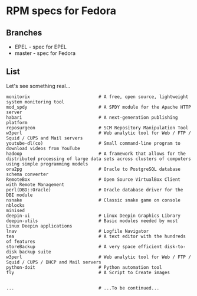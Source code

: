 # RPM specs for Fedora

## Branches

* EPEL - spec for EPEL
* master - spec for Fedora

## List

Let's see something real...

    monitorix                          # A free, open source, lightweight system monitoring tool
    mod_spdy                           # A SPDY module for the Apache HTTP server
    habari                             # A next-generation publishing platform
    reposurgeon                        # SCM Repository Manipulation Tool
    w3perl                             # Web analytic tool for Web / FTP / Squid / CUPS and Mail servers
    youtube-dl(co)                     # Small command-line program to download videos from YouTube
    hadoop                             # A framework that allows for the distributed processing of large data sets across clusters of computers using simple programming models
    ora2pg                             # Oracle to PostgreSQL database schema converter
    RemoteBox                          # Open Source VirtualBox Client with Remote Management
    perl(DBD::Oracle)                  # Oracle database driver for the DBI module
    nsnake                             # Classic snake game on console
	nblocks
	minised
	deepin-ui                          # Linux Deepin Graphics Library
	deepin-utils                       # Basic modules needed by most Linux Deepin applications
	lnav                               # Logfile Navigator
	tea                                # A text editor with the hundreds of features
	storeBackup                        # A very space efficient disk-to-disk backup suite 
	w3perl                             # Web analytic tool for Web / FTP / Squid / CUPS / DHCP and Mail servers
	python-doit                        # Python automation tool
	fly                                # A Script to Create images
	
	
    ...                                # ...To be continued...
